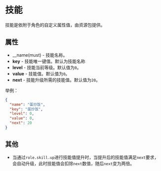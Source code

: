 # 技能

技能是依附于角色的自定义属性值，由资源包提供。

## 属性

- __name(must) - 技能名称。
- __key__ - 技能唯一键值。默认为技能名称
- __level__ - 技能当前等级。默认值为`0`。
- __value__ - 技能值。默认值为`0`。
- __next__ - 技能升级所需的技能值。默认值为`20`。

举例：

```json
{
  "name": "蛋炒饭",
  "key": "蛋炒饭",
  "level": 0,
  "value": 0,
  "next": 20
}
```

## 其他

- 当通过`role.skill.up`进行技能值提升时，当提升后的技能值满足`next`要求，会自动升级，此时技能值会扣除`next`数值，随后`next`变为两倍。